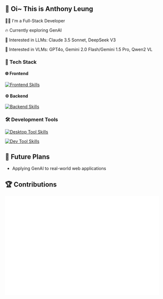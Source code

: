 ## 👋 Oi~ This is Anthony Leung

🧙‍♀️ I'm a Full-Stack Developer

🔥 Currently exploring GenAI

🚀 Interested in LLMs: Claude 3.5 Sonnet, DeepSeek V3

🎨 Interested in VLMs: GPT4o, Gemini 2.0 Flash/Gemini 1.5 Pro, Qwen2 VL

### 🍜 Tech Stack

#### 🌐 Frontend

[![Frontend Skills](https://skillicons.dev/icons?i=ts,js,html,css,nodejs,react,nextjs,prisma,tailwindcss)](https://skillicons.dev)

#### ⚙️ Backend

[![Backend Skills](https://skillicons.dev/icons?i=python,fastapi,flask,go,java,spring)](https://skillicons.dev)

### 🛠️ Development Tools

[![Desktop Tool Skills](https://skillicons.dev/icons?i=apple,vscode,idea,neovim)](https://skillicons.dev)

[![Dev Tool Skills](https://skillicons.dev/icons?i=vercel,cloudflare,nginx,mysql,postgresql,redis,docker,k8s,grafana,pnpm,bun)](https://skillicons.dev)

## 🌄 Future Plans

- Applying GenAI to real-world web applications

## 🏆 Contributions

![Metrics](/metrics.plugin.isocalendar.fullyear.svg)
